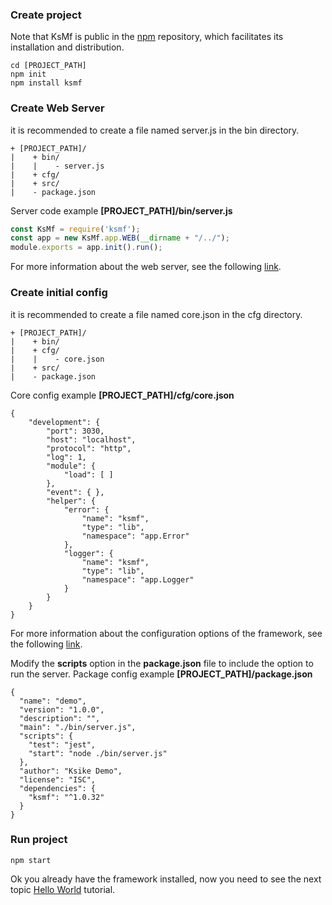 
### Create project
Note that KsMf is public in the [npm](https://www.npmjs.com/package/ksmf) repository, which facilitates its installation and distribution.

```
cd [PROJECT_PATH]
npm init 
npm install ksmf
```

### Create Web Server 
it is recommended to create a file named server.js in the bin directory.
```
+ [PROJECT_PATH]/
|    + bin/
|    |    - server.js
|    + cfg/
|    + src/
|    - package.json
```

Server code example **[PROJECT_PATH]/bin/server.js**
```js
const KsMf = require('ksmf');
const app = new KsMf.app.WEB(__dirname + "/../");
module.exports = app.init().run();
```
For more information about the web server, see the following [link](https://github.com/ameksike/ksmf/wiki/Web-Server).

### Create initial config 
it is recommended to create a file named core.json in the cfg directory.
```
+ [PROJECT_PATH]/
|    + bin/
|    + cfg/
|    |    - core.json
|    + src/
|    - package.json
```

Core config example **[PROJECT_PATH]/cfg/core.json**
```
{
    "development": {
        "port": 3030,
        "host": "localhost",
        "protocol": "http",
        "log": 1,
        "module": {
            "load": [ ]
        },
        "event": { },
        "helper": { 
            "error": {
                "name": "ksmf",
                "type": "lib",
                "namespace": "app.Error"
            },
            "logger": {
                "name": "ksmf",
                "type": "lib",
                "namespace": "app.Logger"
            }
        }
    }
}
```

For more information about the configuration options of the framework, see the following [link](https://github.com/ameksike/ksmf/wiki/Setting).

Modify the **scripts** option in the **package.json** file to include the option to run the server. 
Package config example **[PROJECT_PATH]/package.json**
```
{
  "name": "demo",
  "version": "1.0.0",
  "description": "",
  "main": "./bin/server.js",
  "scripts": {
    "test": "jest",
    "start": "node ./bin/server.js"
  },
  "author": "Ksike Demo",
  "license": "ISC",
  "dependencies": {
    "ksmf": "^1.0.32"
  }
}
```

### Run project
```
npm start
```

Ok you already have the framework installed, now you need to see the next topic [Hello World](./intro.hello.world.md) tutorial.